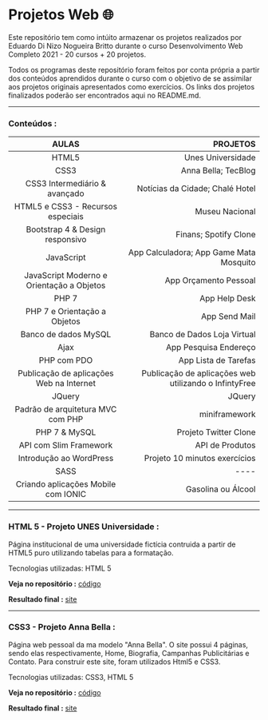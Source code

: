 # **Projetos Web :globe_with_meridians:**
 Este repositório tem como intúito armazenar os projetos realizados por Eduardo Di Nizo Nogueira Britto durante o curso Desenvolvimento Web Completo 2021 - 20 cursos + 20 projetos. 
 
 Todos os programas deste repositório foram feitos por conta própria a partir dos conteúdos aprendidos durante o curso com o objetivo de se assimilar aos projetos originais apresentados como exercícios. Os links dos projetos finalizados poderão ser encontrados aqui no README.md.
 
***

### **Conteúdos :**
AULAS | PROJETOS | 
:---: | ---: | 
HTML5 | Unes Universidade 
CSS3 | Anna Bella; TecBlog 
CSS3 Intermediário & avançado | Notícias da Cidade; Chalé Hotel
HTML5 e CSS3 - Recursos especiais | Museu Nacional
Bootstrap 4 & Design responsivo | Finans; Spotify Clone
JavaScript | App Calculadora; App Game Mata Mosquito
JavaScript Moderno e Orientação a Objetos | App Orçamento Pessoal
PHP 7 | App Help Desk
PHP 7 e Orientação a Objetos | App Send Mail
Banco de dados MySQL | Banco de Dados Loja Virtual
Ajax | App Pesquisa Endereço
PHP com PDO | App Lista de Tarefas
Publicação de aplicações Web na Internet | Publicação de aplicações web utilizando o InfintyFree
JQuery | JQuery
Padrão de arquitetura MVC com PHP | miniframework
PHP 7 & MySQL | Projeto Twitter Clone
API com Slim Framework | API de Produtos
Introdução ao WordPress | Projeto 10 minutos exercícios
SASS | ----
Criando aplicações Mobile com IONIC | Gasolina ou Álcool

***

### **HTML 5 - Projeto UNES Universidade :**

Página institucional de uma universidade fictícia contruida a partir de HTML5 puro utilizando tabelas para a formatação.

Tecnologias utilizadas: HTML 5

**Veja no repositório :** [código](//github.com/DiNizo/Projetos-Web/tree/main/Unes)

**Resultado final :** [site]( https://dinizo2.github.io/Unes/)

***

### **CSS3 - Projeto Anna Bella :**


Página web pessoal da ma modelo "Anna Bella". O site possui 4 páginas, sendo elas respectivamente, Home, Biografia, Campanhas Publicitárias e Contato. Para construir este site, foram utilizados Html5 e CSS3.

Tecnologias utilizadas: CSS3, HTML 5

**Veja no repositório :** [código](https://github.com/DiNizo/Projetos-Web/tree/main/Anna%20Bella)

**Resultado final :** [site](https://dinizo2.github.io/Anna/index.html)











 
 



